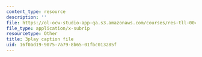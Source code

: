 ```yaml
---
content_type: resource
description: ''
file: https://ol-ocw-studio-app-qa.s3.amazonaws.com/courses/res-tll-004-stem-concept-videos-fall-2013/16f0ad1990757a798b6501fbc013285f_w4y12u5S0HE.srt
file_type: application/x-subrip
resourcetype: Other
title: 3play caption file
uid: 16f0ad19-9075-7a79-8b65-01fbc013285f
---
```

